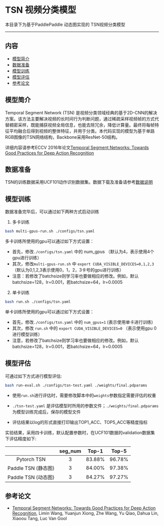 # TSN 视频分类模型
本目录下为基于PaddlePaddle 动态图实现的 TSN视频分类模型

---
## 内容

- [模型简介](#模型简介)
- [数据准备](#数据准备)
- [模型训练](#模型训练)
- [模型评估](#模型评估)
- [参考论文](#参考论文)


## 模型简介

Temporal Segment Network (TSN) 是视频分类领域经典的基于2D-CNN的解决方案。该方法主要解决视频的长时间行为判断问题，通过稀疏采样视频帧的方式代替稠密采样，既能捕获视频全局信息，也能去除冗余，降低计算量。最终将每帧特征平均融合后得到视频的整体特征，并用于分类。本代码实现的模型为基于单路RGB图像的TSN网络结构，Backbone采用ResNet-50结构。

详细内容请参考ECCV 2016年论文[Temporal Segment Networks: Towards Good Practices for Deep Action Recognition](https://arxiv.org/abs/1608.00859)

## 数据准备

TSN的训练数据采用UCF101动作识别数据集。数据下载及准备请参考[数据说明](./data/dataset/ucf101/README.md)

## 模型训练

数据准备完毕后，可以通过如下两种方式启动训练

1. 多卡训练
```bash
bash multi-gpus-run.sh ./configs/tsn.yaml
```
多卡训练所使用的gpu可以通过如下方式设置：
- 首先，修改`./configs/tsn.yaml` 中的 num_gpus （默认为4，表示使用4个gpu进行训练）
- 其次，修改`multi-gpus-run.sh` 中 `export CUDA_VISIBLE_DEVICES=0,1,2,3`（默认为0,1,2,3表示使用0，1，2，3卡号的gpu进行训练）
- 注意：若修改了batchsize则学习率也要做相应的修改。例如，默认batchsize=128，lr=0.001，若batchsize=64，lr=0.0005


2. 单卡训练
```bash
bash run.sh ./configs/tsn.yaml
```
单卡训练所使用的gpu可以通过如下方式设置：
- 首先，修改`./configs/tsn.yaml` 中的 `num_gpus=1` (表示使用单卡进行训练)
- 其次，修改 `run.sh` 中的 `export CUDA_VISIBLE_DEVICES=0` （表示使用gpu 0 进行模型训练）
- 注意，若修改了batchsize则学习率也要做相应的修改。例如，默认batchsize=128，lr=0.001，若batchsize=64，lr=0.0005
## 模型评估

可通过如下方式进行模型评估:
```bash
bash run-eval.sh ./configs/tsn-test.yaml ./weights/final.pdparams
```

- 使用`run.sh`进行评估时，需要修改脚本中的`weights`参数指定需要评估的权重

- `./tsn-test.yaml` 是评估模型时所用的参数文件；`./weights/final.pdparams` 为模型训练完成后，保存的模型文件

- 评估结果以log的形式直接打印输出TOP1\_ACC、TOP5\_ACC等精度指标



实验结果，采用四卡训练，默认配置参数时，在UCF101数据的validation数据集下评估精度如下:

|  | seg\_num | Top-1 | Top-5 |
| :------: | :----------: | :----: | :----: |
| Pytorch TSN        | 3 | 83.88% | 96.78% |
| Paddle TSN (静态图) | 3 | 84.00% | 97.38% |
| Paddle TSN (动态图) | 3 | 84.27% | 97.27% |

## 参考论文

- [Temporal Segment Networks: Towards Good Practices for Deep Action Recognition](https://arxiv.org/abs/1608.00859), Limin Wang, Yuanjun Xiong, Zhe Wang, Yu Qiao, Dahua Lin, Xiaoou Tang, Luc Van Gool
